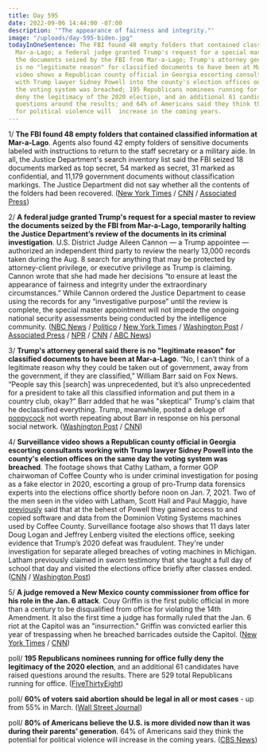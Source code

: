 ```yaml
---
title: Day 595
date: 2022-09-06 14:44:00 -07:00
description: '"The appearance of fairness and integrity."'
image: "/uploads/day-595-biden.jpg"
todayInOneSentence: The FBI found 48 empty folders that contained classified information  at
  Mar-a-Lago; a federal judge granted Trump's request for a special master to review
  the documents seized by the FBI from Mar-a-Lago; Trump's attorney general said there
  is no "legitimate reason" for classified documents to have been at Mar-a-Lago; surveillance
  video shows a Republican county official in Georgia escorting consultants working
  with Trump lawyer Sidney Powell into the county's election offices on the same day
  the voting system was breached; 195 Republicans nominees running for office fully
  deny the legitimacy of the 2020 election, and an additional 61 candidates have raised
  questions around the results; and 64% of Americans said they think the potential
  for political violence will  increase in the coming years.
---
```


1/ **The FBI found 48 empty folders that contained classified information  at Mar-a-Lago**. Agents also found 42 empty folders of sensitive documents labeled with instructions to return to the staff secretary or a military aide. In all, the Justice Department's search inventory list said the FBI seized 18 documents marked as top secret, 54 marked as secret, 31 marked as confidential, and 11,179 government documents without classification markings. The Justice Department did not say whether all the contents of the folders had been recovered. ([New York Times](https://www.nytimes.com/2022/09/02/us/politics/trump-fbi-folders-classified.html) / [CNN](https://www.cnn.com/2022/09/02/politics/judge-releases-full-detailed-inventory-from-the-mar-a-lago-search/index.html) / [Associated Press](https://apnews.com/article/donald-trump-mar-a-lago-government-and-politics-6bd103a8e418166b17a34d77e8d9102d))

2/ **A federal judge granted Trump's request for a special master to review the documents seized by the FBI from Mar-a-Lago, temporarily halting the Justice Department’s review of the documents in its criminal investigation**. U.S. District Judge Aileen Cannon — a Trump appointee — authorized an independent third party to review the nearly 13,000 records taken during the Aug. 8 search for anything that may be protected by attorney-client privilege, or executive privilege as Trump is claiming. Cannon wrote that she had made her decisions “to ensure at least the appearance of fairness and integrity under the extraordinary circumstances.” While Cannon ordered the Justice Department to cease using the records for any “investigative purpose” until the review is complete, the special master appointment will not impede the ongoing national security assessments being conducted by the intelligence community. ([NBC News](https://www.nbcnews.com/politics/judge-grants-trumps-request-special-master-rcna46321) / [Politico](https://www.politico.com/news/2022/09/05/special-master-mar-a-lago-documents-00054814) / [New York Times](https://www.nytimes.com/2022/09/05/us/politics/trump-special-master.html) / [Washington Post](https://www.washingtonpost.com/national-security/2022/09/05/trump-special-master-documents/) / [Associated Press](https://apnews.com/article/donald-trump-mar-a-lago-government-and-politics-bc980316f80f88620b92e5666f96251c) / [NPR](https://www.npr.org/2022/09/05/1120885510/doj-trump-special-master-judge) / [CNN](https://www.cnn.com/2022/09/05/politics/trump-special-master-mar-a-lago-ruling/index.html) / [ABC News](https://abcnews.go.com/Politics/judge-grants-donald-trumps-request-special-master-halts/story?id=89361883))

3/ **Trump's attorney general said there is no "legitimate reason" for classified documents to have been at Mar-a-Lago**. “No, I can’t think of a legitimate reason why they could be taken out of government, away from the government, if they are classified,” William Barr said on Fox News. “People say this \[search\] was unprecedented, but it’s also unprecedented for a president to take all this classified information and put them in a country club, okay?” Barr added that he was "skeptical" Trump's claim that he declassified everything. Trump, meanwhile, posted a deluge of [poppycock](https://www.axios.com/2022/09/03/donald-trump-bill-bar-mar-a-lago) not worth repeating about Barr in response on his personal social network. ([Washington Post](https://www.washingtonpost.com/politics/2022/09/02/trump-fbi-search-classified-documents-barr/) / [CNN](https://www.cnn.com/2022/09/02/politics/barr-trump-documents-fox/index.html))

4/ **Surveillance video shows a Republican county official in Georgia escorting consultants working with Trump lawyer Sidney Powell into the county's election offices on the same day the voting system was breached**. The footage shows that Cathy Latham, a former GOP chairwoman of Coffee County who is under criminal investigation for posing as a fake elector in 2020, escorting a group of pro-Trump data forensics experts into the elections office shortly before noon on Jan. 7, 2021. Two of the men seen in the video with Latham, Scott Hall and Paul Maggio, have [previously](https://whatthefuckjusthappenedtoday.com/2022/08/23/day-581/#3-elections-systems-data-obtained-by) said that at the behest of Powell they gained access to and copied software and data from the Dominion Voting Systems machines used by Coffee County. Surveillance footage also shows that 11 days later Doug Logan and Jeffrey Lenberg visited the elections office, seeking evidence that Trump’s 2020 defeat was fraudulent. They're under investigation for separate alleged breaches of voting machines in Michigan. Latham previously claimed in sworn testimony that she taught a full day of school that day and visited the elections office briefly after classes ended. ([CNN](https://www.cnn.com/2022/09/06/politics/surveillance-video-voting-machine-breach-coffee-county-georgia/index.html) / [Washington Post](https://www.washingtonpost.com/investigations/2022/09/06/coffee-county-georgia-breach-logan/))

5/ **A judge removed a New Mexico county commissioner from office for his role in the Jan. 6 attack**. Couy Griffin is the first public official in more than a century to be disqualified from office for violating the 14th Amendment. It also the first time a judge has formally ruled that the Jan. 6 riot at the Capitol was an "insurrection." Griffin was convicted earlier this year of trespassing when he breached barricades outside the Capitol. ([New York Times](https://www.nytimes.com/2022/09/06/us/politics/jan-6-griffin-insurrection.html) / [CNN](https://www.cnn.com/2022/09/06/politics/couy-griffin-new-mexico-january-6/index.html))

poll/ **195 Republicans nominees running for office fully deny the legitimacy of the 2020 election**, and an additional 61 candidates have raised questions around the results. There are 529 total Republicans running for office. ([FiveThirtyEight](https://projects.fivethirtyeight.com/republicans-trump-election-fraud/))

poll/ **60% of voters said abortion should be legal in all or most cases** - up from 55% in March. ([Wall Street Journal](https://www.wsj.com/articles/support-for-legalized-abortion-grows-since-dobbs-ruling-wsj-poll-shows-11662210020?mod=djemalertNEWS))

poll/ **80% of Americans believe the U.S. is more divided now than it was during their parents' generation**. 64% of Americans said they think the potential for political violence will  increase in the coming years. ([CBS News](https://www.cbsnews.com/news/political-violence-opinion-poll-2022-09-05/))